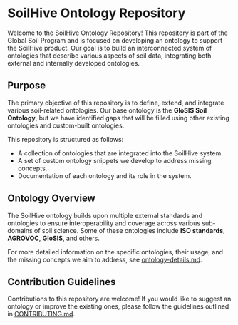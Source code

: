 # SoilHive Ontology Repository

Welcome to the SoilHive Ontology Repository! This repository is part of the Global Soil Program and is focused on developing an ontology to support the SoilHive product. Our goal is to build an interconnected system of ontologies that describe various aspects of soil data, integrating both external and internally developed ontologies.

## Purpose

The primary objective of this repository is to define, extend, and integrate various soil-related ontologies. Our base ontology is the **GloSIS Soil Ontology**, but we have identified gaps that will be filled using other existing ontologies and custom-built ontologies.

This repository is structured as follows:

- A collection of ontologies that are integrated into the SoilHive system.
- A set of custom ontology snippets we develop to address missing concepts.
- Documentation of each ontology and its role in the system.

## Ontology Overview

The SoilHive ontology builds upon multiple external standards and ontologies to ensure interoperability and coverage across various sub-domains of soil science. Some of these ontologies include **ISO standards**, **AGROVOC**, **GloSIS**, and others.

For more detailed information on the specific ontologies, their usage, and the missing concepts we aim to address, see [ontology-details.md](ontology-details.md).

## Contribution Guidelines

Contributions to this repository are welcome! If you would like to suggest an ontology or improve the existing ones, please follow the guidelines outlined in [CONTRIBUTING.md](CONTRIBUTING.md).



